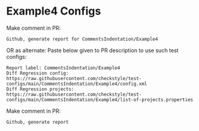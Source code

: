 # Example4 Configs
Make comment in PR:
```
Github, generate report for CommentsIndentation/Example4
```
OR as alternate:
Paste below given to PR description to use such test configs:
```
Report label: CommentsIndentation/Example4
Diff Regression config: https://raw.githubusercontent.com/checkstyle/test-configs/main/CommentsIndentation/Example4/config.xml
Diff Regression projects: https://raw.githubusercontent.com/checkstyle/test-configs/main/CommentsIndentation/Example4/list-of-projects.properties
```
Make comment in PR:
```
Github, generate report
```
